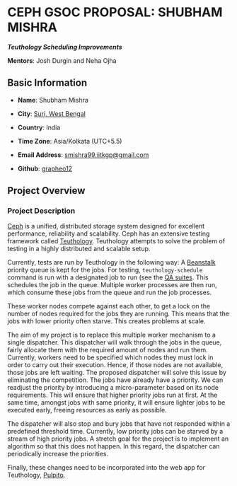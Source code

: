# CEPH GSOC PROPOSAL: SHUBHAM MISHRA

***Teuthology Scheduling Improvements***

**Mentors**: Josh Durgin and Neha Ojha

## Basic Information

- **Name**: Shubham Mishra

- **City**: [Suri, West Bengal](https://en.wikipedia.org/wiki/Suri,_Birbhum)

- **Country**: India

- **Time Zone**: Asia/Kolkata (UTC+5.5)

- **Email Address**: smishra99.iitkgp@gmail.com

- **Github**: [grapheo12](https://github.com/grapheo12)

## Project Overview

### Project Description

[Ceph](https://ceph.io) is a unified, distributed storage system designed for excellent performance, reliability and scalability.
Ceph has an extensive testing framework called [Teuthology](https://github.com/ceph/teuthology).
Teuthology attempts to solve the problem of testing in a highly distributed and scalable setup.

Currently, tests are run by Teuthology in the following way: A [Beanstalk](https://kr.github.io/beanstalkd/) priority queue is kept for the jobs.
For testing, `teuthology-schedule` command is run with a designated job to run (see the [QA suites](https://github.com/ceph/ceph/tree/master/qa).
This schedules the job in the queue. Multiple worker processes are then run, which consume these jobs from the queue and run the job processes.

These worker nodes compete against each other, to get a lock on the number of nodes required for the jobs they are running.
This means that the jobs with lower priority often starve. This creates problems at scale.

The aim of my project is to replace this multiple worker mechanism to a single dispatcher.
This dispatcher will walk through the jobs in the queue, fairly allocate them with the required amount of nodes and run them.
Currently, workers need to be specified which nodes they must lock in order to carry out their execution. 
Hence, if those nodes are not available, those jobs are left waiting.
The proposed dispatcher will solve this issue by eliminating the competition.
The jobs have already have a priority. We can readjust the priority by introducing a micro-parameter based on its node requirements.
This will ensure that higher priority jobs run at first.
At the same time, amongst jobs with same priority, it will ensure lighter jobs to be executed early, freeing resources as early as possible.

The dispatcher will also stop and bury jobs that have not responded within a predefined threshold time.
Currently, low priority jobs can be starved by a stream of high priority jobs. A stretch goal for the project is to implement an algorithm
so that this does not happen. In this regard, the dispatcher can periodically increase the priorities.

Finally, these changes need to be incorporated into the web app for Teuthology, [Pulpito](https://github.com/ceph/pulpito).




